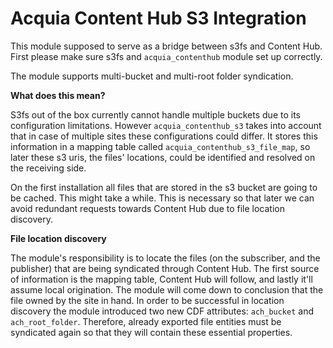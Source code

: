 # Acquia Content Hub S3 Integration

This module supposed to serve as a bridge between s3fs and Content Hub.
First please make sure s3fs and `acquia_contenthub` module set up correctly.

The module supports multi-bucket and multi-root folder syndication.

**What does this mean?**

S3fs out of the box currently cannot handle multiple buckets due to its configuration limitations.
However `acquia_contenthub_s3` takes into account that in case of multiple sites these configurations could differ.
It stores this information in a mapping table called `acquia_contenthub_s3_file_map`, so later these s3 uris, the
files' locations, could be identified and resolved on the receiving side.

On the first installation all files that are stored in the s3 bucket are going to be cached. This might take a while.
This is necessary so that later we can avoid redundant requests towards Content Hub due to file location discovery.

**File location discovery**

The module's responsibility is to locate the files (on the subscriber, and the publisher) that are being syndicated
through Content Hub. The first source of information is the mapping table, Content Hub will follow, and lastly it'll
assume local origination. The module will come down to conclusion that the file owned by the site in hand.
In order to be successful in location discovery the module introduced two new CDF attributes: `ach_bucket` and
`ach_root_folder`. Therefore, already exported file entities must be syndicated again so that they will contain these
essential properties.
